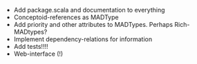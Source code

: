 * Add package.scala and documentation to everything
* Conceptoid-references as MADType
* Add priority and other attributes to MADTypes. Perhaps Rich-MADtypes?
* Implement dependency-relations for information
* Add tests!!!!
* Web-interface (!)
